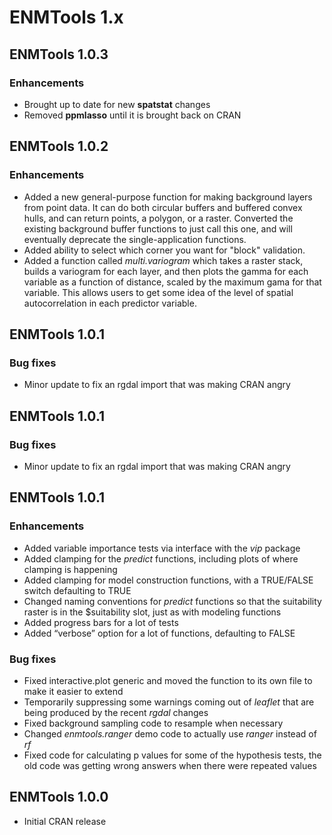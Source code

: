 ENMTools 1.x
============


ENMTools 1.0.3
--------------

### Enhancements

-   Brought up to date for new **spatstat** changes
-   Removed **ppmlasso** until it is brought back on CRAN


ENMTools 1.0.2
--------------

### Enhancements

-   Added a new general-purpose function for making background layers from point data.  It can do both circular buffers and buffered convex hulls, and can return points, a polygon, or a raster.  Converted the existing background buffer functions to just call this one, and will eventually deprecate the single-application functions.
-   Added ability to select which corner you want for "block" validation.
-   Added a function called *multi.variogram* which takes a raster stack, builds a variogram for each layer, and then plots the gamma for each variable as a function of distance, scaled by the maximum gama for that variable.  This allows users to get some idea of the level of spatial autocorrelation in each predictor variable.

ENMTools 1.0.1
--------------

### Bug fixes

-   Minor update to fix an rgdal import that was making CRAN angry

ENMTools 1.0.1
--------------

### Bug fixes

-   Minor update to fix an rgdal import that was making CRAN angry

ENMTools 1.0.1
--------------

### Enhancements

-   Added variable importance tests via interface with the *vip* package
-   Added clamping for the *predict* functions, including plots of where
    clamping is happening
-   Added clamping for model construction functions, with a TRUE/FALSE
    switch defaulting to TRUE
-   Changed naming conventions for *predict* functions so that the
    suitability raster is in the $suitability slot, just as with
    modeling functions
-   Added progress bars for a lot of tests
-   Added “verbose” option for a lot of functions, defaulting to FALSE

### Bug fixes

-   Fixed interactive.plot generic and moved the function to its own
    file to make it easier to extend
-   Temporarily suppressing some warnings coming out of *leaflet* that
    are being produced by the recent *rgdal* changes
-   Fixed background sampling code to resample when necessary
-   Changed *enmtools.ranger* demo code to actually use *ranger* instead
    of *rf*
-   Fixed code for calculating p values for some of the hypothesis
    tests, the old code was getting wrong answers when there were
    repeated values

ENMTools 1.0.0
--------------

-   Initial CRAN release
